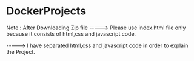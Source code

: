 # DockerProjects

Note : After Downloading Zip file 
-----> Please use index.html file only because it consists of html,css and javascript code.

-----> I have separated  html,css and javascript code  in order to explain the Project.
